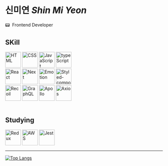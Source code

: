 # 신미연 <i>Shin Mi Yeon</i>

<p>📟 &nbsp;Frontend Developer</p>

## SKill
<section>
<img width="50" alt="HTML" src="https://user-images.githubusercontent.com/72180863/213674004-7a08af03-d42f-4716-8a4c-cec1a31c86ec.svg" style="max-width: 100%;">
<img width="50" alt="CSS" src="https://user-images.githubusercontent.com/72180863/213674567-e90d8e9e-b859-4d9d-8a51-406c27ab5332.svg" style="max-width: 100%;">
<img width="50" alt="JavaScript" src="https://user-images.githubusercontent.com/72180863/213675045-ce85dd14-e058-4a31-be53-6ce23e54da7e.svg" style="max-width: 100%;">
<img width="50" alt="typeScript" src="https://user-images.githubusercontent.com/72180863/213674891-f9828a15-5148-4575-a626-e8d01fd92c06.png" style="max-width: 100%;">

<br/>
<img width="50" alt="React" src="https://user-images.githubusercontent.com/72180863/213675341-f9eb6723-036e-4a5a-8216-3c66d32bbbac.svg" style="max-width: 100%;">
<img width="50" alt="Next" src="https://user-images.githubusercontent.com/72180863/213675428-cee2d34d-7817-4d22-9177-266eefa54ce3.svg" style="max-width: 100%;">
<img width="50" alt="Emotion" src="https://user-images.githubusercontent.com/72180863/213675496-686034bb-0c1b-4f8c-9cfe-f9f86793b343.svg" style="max-width: 100%;">
<img width="50" alt="Styled-component" src="https://user-images.githubusercontent.com/72180863/213675580-7c5fb352-f606-421e-9d69-6ad239ab8f11.svg" style="max-width: 100%;">
<br/>
<img width="50" alt="Recoil" src="https://user-images.githubusercontent.com/72180863/213675248-9a2b9c6e-2218-4b3c-9a80-9dd8a6bccc1c.png" style="max-width: 100%;">
<img width="50" alt="GraphQL" src="https://user-images.githubusercontent.com/72180863/213675657-fbd2da1d-bc18-4306-bc66-f86d151430f7.png" style="max-width: 100%;">
<img width="50" alt="Apollo" src="https://user-images.githubusercontent.com/72180863/213675798-507e06e4-3705-4eb2-bd8f-9938f684527e.png" style="max-width: 100%;">
<img width="50" alt="Axios" src="https://user-images.githubusercontent.com/72180863/213675949-2038fe82-800f-4b03-b01e-586ba80607e0.png" style="max-width: 100%;">
</section>
<br/>

## Studying

<section>
<img width="50" alt="Redux" src="https://user-images.githubusercontent.com/72180863/213677277-5271af57-f8c9-4b84-a302-d3d182b65085.svg" style="max-width: 100%;">
<img width="50" alt="AWS" src="https://user-images.githubusercontent.com/72180863/213677285-f5b02b8c-a0a2-4eb7-aacf-a0744004660f.svg" style="max-width: 100%;">
<img width="50" alt="Jest" src="https://user-images.githubusercontent.com/72180863/213677496-a8fd37cc-cd30-400c-9b74-e717ec0e2df5.svg" style="max-width: 100%;">
</section>

<hr/>

[![Top Langs](https://github-readme-stats.vercel.app/api/top-langs/?username=smyn95&theme=blue-green&amp;show_icons=true&layout=compact)](https://github.com/anuraghazra/github-readme-stats)
